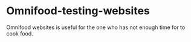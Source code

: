 # Omnifood-testing-websites
Omnifood websites is useful for the one who has  not enough time for to cook food.
